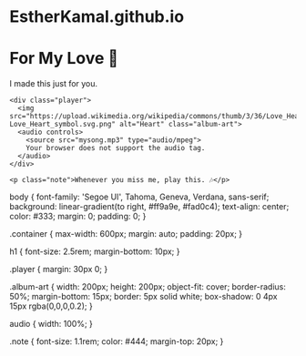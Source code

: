 # EstherKamal.github.io
<!DOCTYPE html>
<html lang="en">
<head>
  <meta charset="UTF-8">
  <meta name="viewport" content="width=device-width, initial-scale=1.0">
  <title>For You ❤️</title>
  <link rel="stylesheet" href="style.css">
</head>
<body>
  <div class="container">
    <h1>For My Love 💖</h1>
    <p>I made this just for you.</p>

    <div class="player">
      <img src="https://upload.wikimedia.org/wikipedia/commons/thumb/3/36/Love_Heart_symbol.svg/1024px-Love_Heart_symbol.svg.png" alt="Heart" class="album-art">
      <audio controls>
        <source src="mysong.mp3" type="audio/mpeg">
        Your browser does not support the audio tag.
      </audio>
    </div>

    <p class="note">Whenever you miss me, play this. 🎶</p>
  </div>
</body>
</html>


body {
  font-family: 'Segoe UI', Tahoma, Geneva, Verdana, sans-serif;
  background: linear-gradient(to right, #ff9a9e, #fad0c4);
  text-align: center;
  color: #333;
  margin: 0;
  padding: 0;
}

.container {
  max-width: 600px;
  margin: auto;
  padding: 20px;
}

h1 {
  font-size: 2.5rem;
  margin-bottom: 10px;
}

.player {
  margin: 30px 0;
}

.album-art {
  width: 200px;
  height: 200px;
  object-fit: cover;
  border-radius: 50%;
  margin-bottom: 15px;
  border: 5px solid white;
  box-shadow: 0 4px 15px rgba(0,0,0,0.2);
}

audio {
  width: 100%;
}

.note {
  font-size: 1.1rem;
  color: #444;
  margin-top: 20px;
}
